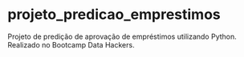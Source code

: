 # projeto_predicao_emprestimos
Projeto de predição de aprovação de empréstimos utilizando Python. Realizado no Bootcamp Data Hackers.
